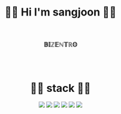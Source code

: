 <div align="center"> <h1>👋🏻 Hi I'm sangjoon 👋🏻 </h1>

<br>

### <div align="center"> 𝔹𝕀ℤ𝔼ℕ𝕋ℝ𝕆 <div>

<br>
<br>


# ✍🏻 stack ✍🏻
<img src="https://img.shields.io/badge/Java-007396?style=for-the-badge&logo=Java&logoColor=white"/> 
<img src="https://img.shields.io/badge/Kotlin-7F52FF?style=for-the-badge&logo=Kotlin&logoColor=white"/>  
<img src="https://img.shields.io/badge/Android-3DDC84?style=for-the-badge&logo=Android&logoColor=white"/>  
<img src="https://img.shields.io/badge/GitHub-181717?style=for-the-badge&logo=GitHub&logoColor=white"/>
<img src="https://img.shields.io/badge/html-E34F26?style=for-the-badge&logo=html5&logoColor=white">
<img src="https://img.shields.io/badge/css-1572B6?style=for-the-badge&logo=css3&logoColor=white">
</div>

